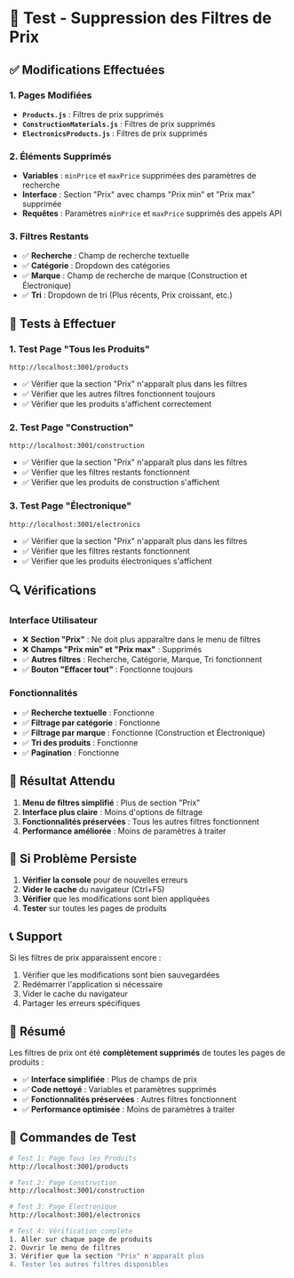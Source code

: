 # 🎯 Test - Suppression des Filtres de Prix

## ✅ Modifications Effectuées

### 1. Pages Modifiées
- **`Products.js`** : Filtres de prix supprimés
- **`ConstructionMaterials.js`** : Filtres de prix supprimés  
- **`ElectronicsProducts.js`** : Filtres de prix supprimés

### 2. Éléments Supprimés
- **Variables** : `minPrice` et `maxPrice` supprimées des paramètres de recherche
- **Interface** : Section "Prix" avec champs "Prix min" et "Prix max" supprimée
- **Requêtes** : Paramètres `minPrice` et `maxPrice` supprimés des appels API

### 3. Filtres Restants
- ✅ **Recherche** : Champ de recherche textuelle
- ✅ **Catégorie** : Dropdown des catégories
- ✅ **Marque** : Champ de recherche de marque (Construction et Électronique)
- ✅ **Tri** : Dropdown de tri (Plus récents, Prix croissant, etc.)

## 🚀 Tests à Effectuer

### 1. Test Page "Tous les Produits"
```
http://localhost:3001/products
```
- ✅ Vérifier que la section "Prix" n'apparaît plus dans les filtres
- ✅ Vérifier que les autres filtres fonctionnent toujours
- ✅ Vérifier que les produits s'affichent correctement

### 2. Test Page "Construction"
```
http://localhost:3001/construction
```
- ✅ Vérifier que la section "Prix" n'apparaît plus dans les filtres
- ✅ Vérifier que les filtres restants fonctionnent
- ✅ Vérifier que les produits de construction s'affichent

### 3. Test Page "Électronique"
```
http://localhost:3001/electronics
```
- ✅ Vérifier que la section "Prix" n'apparaît plus dans les filtres
- ✅ Vérifier que les filtres restants fonctionnent
- ✅ Vérifier que les produits électroniques s'affichent

## 🔍 Vérifications

### Interface Utilisateur
- ❌ **Section "Prix"** : Ne doit plus apparaître dans le menu de filtres
- ❌ **Champs "Prix min" et "Prix max"** : Supprimés
- ✅ **Autres filtres** : Recherche, Catégorie, Marque, Tri fonctionnent
- ✅ **Bouton "Effacer tout"** : Fonctionne toujours

### Fonctionnalités
- ✅ **Recherche textuelle** : Fonctionne
- ✅ **Filtrage par catégorie** : Fonctionne
- ✅ **Filtrage par marque** : Fonctionne (Construction et Électronique)
- ✅ **Tri des produits** : Fonctionne
- ✅ **Pagination** : Fonctionne

## 🎯 Résultat Attendu

1. **Menu de filtres simplifié** : Plus de section "Prix"
2. **Interface plus claire** : Moins d'options de filtrage
3. **Fonctionnalités préservées** : Tous les autres filtres fonctionnent
4. **Performance améliorée** : Moins de paramètres à traiter

## 🚨 Si Problème Persiste

1. **Vérifier la console** pour de nouvelles erreurs
2. **Vider le cache** du navigateur (Ctrl+F5)
3. **Vérifier** que les modifications sont bien appliquées
4. **Tester** sur toutes les pages de produits

## 📞 Support

Si les filtres de prix apparaissent encore :
1. Vérifier que les modifications sont bien sauvegardées
2. Redémarrer l'application si nécessaire
3. Vider le cache du navigateur
4. Partager les erreurs spécifiques

## 🎉 Résumé

Les filtres de prix ont été **complètement supprimés** de toutes les pages de produits :
- ✅ **Interface simplifiée** : Plus de champs de prix
- ✅ **Code nettoyé** : Variables et paramètres supprimés
- ✅ **Fonctionnalités préservées** : Autres filtres fonctionnent
- ✅ **Performance optimisée** : Moins de paramètres à traiter

## 🔧 Commandes de Test

```bash
# Test 1: Page Tous les Produits
http://localhost:3001/products

# Test 2: Page Construction
http://localhost:3001/construction

# Test 3: Page Électronique
http://localhost:3001/electronics

# Test 4: Vérification complète
1. Aller sur chaque page de produits
2. Ouvrir le menu de filtres
3. Vérifier que la section "Prix" n'apparaît plus
4. Tester les autres filtres disponibles
```
